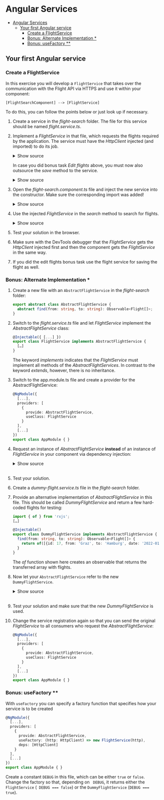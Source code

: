 # Angular Services

- [Angular Services](#angular-services)
  - [Your first Angular service](#your-first-angular-service)
    - [Create a FlightService](#create-a-flightservice)
    - [Bonus: Alternate Implementation \*](#bonus-alternate-implementation-)
    - [Bonus: useFactory \*\*](#bonus-usefactory-)

## Your first Angular service

### Create a FlightService

In this exercise you will develop a `FlightService` that takes over the communication with the Flight API via HTTPS and use it within your component:

```
[FlightSearchComponent] --> [FlightService]
```

To do this, you can follow the points below or just look up if necessary.

1. Create a service in the _flight-search_ folder. The file for this service should be named _flight.service.ts_.

2. Implement a _FlightService_ in that file, which requests the flights required by the application. The service must have the _HttpClient_ injected (and imported) to do its job.

    <details>
    <summary>Show source</summary>
    <p>

   ```typescript
   @Injectable({ providedIn: 'root' })
   export class FlightService {
     constructor(private http: HttpClient) {}

     find(from: string, to: string): Observable<Flight[]> {
       const url = 'http://www.angular.at/api/flight';
       const headers = new HttpHeaders().set('Accept', 'application/json');
       const params = new HttpParams().set('from', from).set('to', to);

       return this.http.get<Flight[]>(url, { headers, params });
     }
   }
   ```

    </p>
    </details>

   In case you did bonus task _Edit flights_ above, you must now also outsource the _save_ method to the service.

    <details>
    <summary>Show source</summary>
    <p>

   ```typescript
   save(flight: Flight): Observable<Flight> {
     const url = 'http://www.angular.at/api/flight';
     const headers = new HttpHeaders().set('Accept', 'application/json');

     return this.http.post<Flight>(url, flight, { headers });
   }
   ```

    </p>
    </details>

3. Open the _flight-search.component.ts_ file and inject the new service into the constructor. Make sure the corresponding import was added!

   <details>
   <summary>Show source</summary>
   <p>

   ```typescript
   […]
   export class FlightSearchComponent {
     […]
     constructor(private flightService: FlightService) {}
     […]
   }
   ```

   </p>
   </details>

4. Use the injected _FlightService_ in the _search_ method to search for flights.

   <details>
   <summary>Show source</summary>
   <p>

   ```typescript
   search(): void {
     this.flightService.find(this.from, this.to)
       .subscribe({
         next: (flights) => {
           this.flights = flights;
         },
         error: (errResp) => {
           console.error('Error loading flights', errResp);
         }
       });
   }
   ```

   </p>
   </details>

5. Test your solution in the browser.

6. Make sure with the DevTools debugger that the _FlightService_ gets the _HttpClient_ injected first and then the component gets the _FlightService_ in the same way.

7. If you did the edit flights bonus task use the flight service for saving the flight as well.

### Bonus: Alternate Implementation \*

1. Create a new file with an `AbstractFlightService` in the _flight-search_ folder:

   ```typescript
   export abstract class AbstractFlightService {
     abstract find(from: string, to: string): Observable<Flight[]>;
   }
   ```

2. Switch to the _flight.service.ts_ file and let _FlightService_ implement the _AbstractFlightService_ class:

   ```typescript
   @Injectable({ [...] })
   export class FlightService implements AbstractFlightService {
     […]
   }
   ```

   The keyword _implements_ indicates that the _FlightService_ must implement all methods of the _AbstractFlightServices_. In contrast to the keyword _extends_, however, there is no inheritance.

3. Switch to the app.module.ts file and create a provider for the AbstractFlightService:

   ```typescript
   @NgModule({
     [...],
     providers: [
       {
         provide: AbstractFlightService,
         useClass: FlightService
       }
     ],
     [...]
   })
   export class AppModule { }
   ```

4. Request an instance of _AbstractFlightService_ **instead** of an instance of _FlightService_ in your component via dependency injection:

   <details>
   <summary>Show source</summary>
   <p>

   ```typescript
   constructor(private flightServie: AbstractFlightService) { […] }
   ```

   </p>
   </details>

   <br>

5. Test your solution.

6. Create a _dummy-flight.service.ts_ file in the _flight-search_ folder.

7. Provide an alternative implementation of _AbstractFlightService_ in this file. This should be called _DummyFlightService_ and return a few hard-coded flights for testing:

   ```typescript
   import { of } from 'rxjs';
   […]

   @Injectable()
   export class DummyFlightService implements AbstractFlightService {
     find(from: string, to: string): Observable<Flight[]> {
       return of([{id: 17, from: 'Graz', to: 'Hamburg', date: '2022-01-01', delayed: true}]);
     }
   }
   ```

   The _of_ function shown here creates an observable that returns the transferred array with flights.

8. Now let your `AbstractFlightService` refer to the new ` DummyFlightService`.

   <details>
   <summary>Show source</summary>
   <p>

   ```typescript
   @NgModule({
     [...],
     providers: [
       {
         provide: AbstractFlightService,
         useClass: DummyFlightService
       }
     ],
     [...]
   })
   export class AppModule { }
   ```

   </p>
   </details>

   <br>

9. Test your solution and make sure that the new _DummyFlightService_ is used.

10. Change the service registration again so that you can send the original _FlightService_ to all consumers who request the _AbstractFlightService_:

    ```typescript
    @NgModule({
      [...],
      providers: [
        {
          provide: AbstractFlightService,
          useClass: FlightService
        }
      ],
      [...]
    })
    export class AppModule { }
    ```

### Bonus: useFactory \*\*

With `useFactory` you can specify a factory function that specifies how your service is to be created

```typescript
@NgModule({
  [...],
  providers: [
    {
      provide: AbstractFlightService,
      useFactory: (http: HttpClient) => new FlightService(http),
      deps: [HttpClient]
    }
  ],
  [...]
})
export class AppModule { }
```

Create a constant `DEBUG` in this file, which can be either `true` or `false`. Change the factory so that, depending on ` DEBUG`, it returns either the `FlightService` (` DEBUG === false`) or the `DummyFlightService` (`DEBUG === true`).
